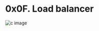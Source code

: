 # **0x0F. Load balancer**
![c image](https://s3.amazonaws.com/intranet-projects-files/holbertonschool-sysadmin_devops/275/qfdked8.png)
